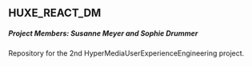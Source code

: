 ## HUXE_REACT_DM
##### Project Members: Susanne Meyer and Sophie Drummer

Repository for the 2nd HyperMediaUserExperienceEngineering project.
